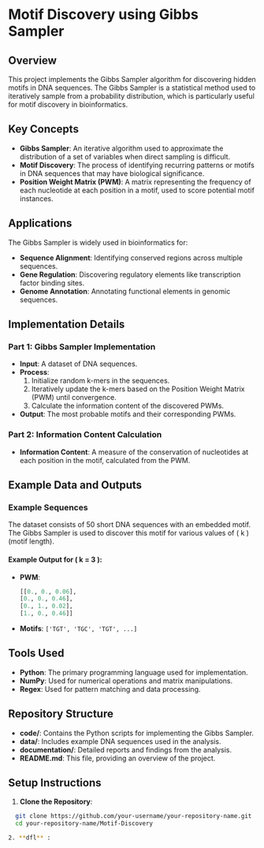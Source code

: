 # Motif Discovery using Gibbs Sampler

## Overview

This project implements the Gibbs Sampler algorithm for discovering hidden motifs in DNA sequences. The Gibbs Sampler is a statistical method used to iteratively sample from a probability distribution, which is particularly useful for motif discovery in bioinformatics.

## Key Concepts

- **Gibbs Sampler**: An iterative algorithm used to approximate the distribution of a set of variables when direct sampling is difficult.
- **Motif Discovery**: The process of identifying recurring patterns or motifs in DNA sequences that may have biological significance.
- **Position Weight Matrix (PWM)**: A matrix representing the frequency of each nucleotide at each position in a motif, used to score potential motif instances.

## Applications

The Gibbs Sampler is widely used in bioinformatics for:

- **Sequence Alignment**: Identifying conserved regions across multiple sequences.
- **Gene Regulation**: Discovering regulatory elements like transcription factor binding sites.
- **Genome Annotation**: Annotating functional elements in genomic sequences.

## Implementation Details

### Part 1: Gibbs Sampler Implementation

- **Input**: A dataset of DNA sequences.
- **Process**:
  1. Initialize random k-mers in the sequences.
  2. Iteratively update the k-mers based on the Position Weight Matrix (PWM) until convergence.
  3. Calculate the information content of the discovered PWMs.
- **Output**: The most probable motifs and their corresponding PWMs.

### Part 2: Information Content Calculation

- **Information Content**: A measure of the conservation of nucleotides at each position in the motif, calculated from the PWM.

## Example Data and Outputs

### Example Sequences

The dataset consists of 50 short DNA sequences with an embedded motif. The Gibbs Sampler is used to discover this motif for various values of \( k \) (motif length).

#### Example Output for \( k = 3 \):

- **PWM**:
  ```python
  [[0., 0., 0.06],
  [0., 0., 0.46],
  [0., 1., 0.02],
  [1., 0., 0.46]]

- **Motifs**: `['TGT', 'TGC', 'TGT', ...]`

## Tools Used

- **Python**: The primary programming language used for implementation.
- **NumPy**: Used for numerical operations and matrix manipulations.
- **Regex**: Used for pattern matching and data processing.

## Repository Structure

- **code/**: Contains the Python scripts for implementing the Gibbs Sampler.
- **data/**: Includes example DNA sequences used in the analysis.
- **documentation/**: Detailed reports and findings from the analysis.
- **README.md**: This file, providing an overview of the project.

## Setup Instructions

1. **Clone the Repository**:
 ```bash
   git clone https://github.com/your-username/your-repository-name.git
   cd your-repository-name/Motif-Discovery

2. **dfl** :

  
